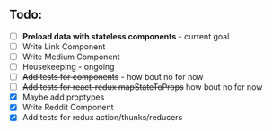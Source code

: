 ## Todo:  
- [ ] **Preload data with stateless components** - current goal
- [ ] Write Link Component  
- [ ] Write Medium Component  
- [ ] Housekeeping - ongoing
- [ ] ~~Add tests for components~~ - how bout no for now
- [ ] ~~Add tests for react-redux mapStateToProps~~ how bout no for now  
- [x] Maybe add proptypes  
- [x] Write Reddit Component  
- [x] Add tests for redux action/thunks/reducers